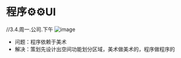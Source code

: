 
# 程序⚙⚙UI 
//3.4.周一.公司.下午
  ![image](https://github.com/lanwu5/lantz.github.io/assets/42904565/5c10266e-8b97-480a-9bdc-1c0be8c46798)
  
  - 问题：程序依赖于美术
  - 解决：策划先设计出空间功能划分区域，美术做美术的，程序做程序的
